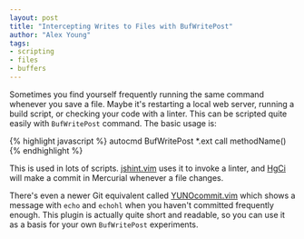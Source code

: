 ```yaml
---
layout: post
title: "Intercepting Writes to Files with BufWritePost"
author: "Alex Young"
tags: 
- scripting
- files
- buffers
---
```


Sometimes you find yourself frequently running the same command whenever you save a file.  Maybe it's restarting a local web server, running a build script, or checking your code with a linter.  This can be scripted quite easily with `BufWritePost` command.  The basic usage is:

{% highlight javascript %}
autocmd BufWritePost *.ext call methodName()
{% endhighlight %}

This is used in lots of scripts.  [jshint.vim](https://github.com/wookiehangover/jshint.vim) uses it to invoke a linter, and [HgCi](https://github.com/vim-scripts/HgCi) will make a commit in Mercurial whenever a file changes.

There's even a newer Git equivalent called [YUNOcommit.vim](https://github.com/esneider/YUNOcommit.vim) which shows a message with `echo` and `echohl` when you haven't committed frequently enough.  This plugin is actually quite short and readable, so you can use it as a basis for your own `BufWritePost` experiments.

